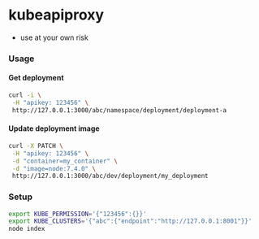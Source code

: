 # kubeapiproxy
- use at your own risk

### Usage 

#### Get deployment
```bash
curl -i \
 -H "apikey: 123456" \
 http://127.0.0.1:3000/abc/namespace/deployment/deployment-a
```

#### Update deployment image
```bash
curl -X PATCH \
 -H "apikey: 123456" \
 -d "container=my_container" \
 -d "image=node:7.4.0" \
 http://127.0.0.1:3000/abc/dev/deployment/my_deployment
```

### Setup 

```bash
export KUBE_PERMISSION='{"123456":{}}'
export KUBE_CLUSTERS='{"abc":{"endpoint":"http://127.0.0.1:8001"}}'
node index
```


